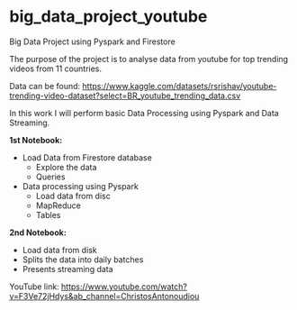 # big_data_project_youtube
Big Data Project using Pyspark and Firestore

The purpose of the project is to analyse data from youtube for top trending videos from 11 countries.

Data can be found: <https://www.kaggle.com/datasets/rsrishav/youtube-trending-video-dataset?select=BR_youtube_trending_data.csv>

In this work I will perform basic Data Processing using Pyspark and Data Streaming. 

**1st Notebook:**
 - Load Data from Firestore database
    * Explore the data
    * Queries
 - Data processing using Pyspark
    * Load data from disc
    * MapReduce
    * Tables

**2nd Notebook:**
  - Load data from disk
  - Splits the data into daily batches
  - Presents streaming data
  
YouTube link: <https://www.youtube.com/watch?v=F3Ve72jHdys&ab_channel=ChristosAntonoudiou>
